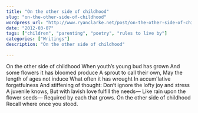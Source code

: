 ```yaml
---
title: "On the other side of childhood"
slug: "on-the-other-side-of-childhood"
wordpress_url: "http://www.ryanclarke.net/post/on-the-other-side-of-childhood/"
date: "2012-03-07"
tags: ["children", "parenting", "poetry", "rules to live by"]
categories: ["Writings"]
description: "On the other side of childhood"

---
```


On the other side of childhood When youth’s young bud has grown And some flowers it has bloomed produce A sprout to call their own, May the length of ages not induce What often it has wrought In accum'lative forgetfulness And stiffening of thought: Don’t ignore the lofty joy and stress A juvenile knows, But with lavish love fulfill the needs— Like rain upon the flower seeds— Required by each that grows. On the other side of childhood Recall where once you stood.
